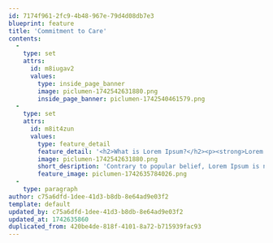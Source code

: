 ```yaml
---
id: 7174f961-2fc9-4b48-967e-79d4d08db7e3
blueprint: feature
title: 'Commitment to Care'
contents:
  -
    type: set
    attrs:
      id: m8iugav2
      values:
        type: inside_page_banner
        image: piclumen-1742542631880.png
        inside_page_banner: piclumen-1742540461579.png
  -
    type: set
    attrs:
      id: m8it4zun
      values:
        type: feature_detail
        feature_detail: '<h2>What is Lorem Ipsum?</h2><p><strong>Lorem Ipsum</strong> is simply dummy text of the printing and typesetting industry. Lorem Ipsum has been the industry&#039;s standard dummy text ever since the 1500s, when an unknown printer took a galley of type and scrambled it to make a type specimen book. It has survived not only five centuries, but also the leap into electronic typesetting, remaining essentially unchanged. It was popularised in the 1960s with the release of Letraset sheets containing Lorem Ipsum passages, and more recently with desktop publishing software like Aldus PageMaker including versions of Lorem Ipsum.</p><h2>Why do we use it?</h2><p>It is a long established fact that a reader will be distracted by the readable content of a page when looking at its layout. The point of using Lorem Ipsum is that it has a more-or-less normal distribution of letters, as opposed to using &#039;Content here, content here&#039;, making it look like readable English. Many desktop publishing packages and web page editors now use Lorem Ipsum as their default model text, and a search for &#039;lorem ipsum&#039; will uncover many web sites still in their infancy. Various versions have evolved over the years, sometimes by accident, sometimes on purpose (injected humour and the like).</p><ul><li><p>Lorem ipsum dolor sit amet, consectetur adipiscing elit.</p></li><li><p>Curabitur eu nisl vel risus sagittis accumsan.</p></li><li><p>Nullam blandit purus at volutpat varius.</p></li><li><p>Vivamus egestas ligula sit amet sem malesuada, id sollicitudin libero auctor.</p></li><li><p>Duis sit amet massa imperdiet, accumsan eros ac, eleifend enim.</p></li><li><p>Aenean mollis neque facilisis, tempor turpis vitae, interdum leo.<br></p></li></ul><h2>Where does it come from?</h2><p>Contrary to popular belief, Lorem Ipsum is not simply random text. It has roots in a piece of classical Latin literature from 45 BC, making it over 2000 years old. Richard McClintock, a Latin professor at Hampden-Sydney College in Virginia, looked up one of the more obscure Latin words, consectetur, from a Lorem Ipsum passage, and going through the cites of the word in classical literature, discovered the undoubtable source. Lorem Ipsum comes from sections 1.10.32 and 1.10.33 of &quot;de Finibus Bonorum et Malorum&quot; (The Extremes of Good and Evil) by Cicero, written in 45 BC. This book is a treatise on the theory of ethics, very popular during the Renaissance. The first line of Lorem Ipsum, &quot;Lorem ipsum dolor sit amet..&quot;, comes from a line in section 1.10.32.</p><p>The standard chunk of Lorem Ipsum used since the 1500s is reproduced below for those interested. Sections 1.10.32 and 1.10.33 from &quot;de Finibus Bonorum et Malorum&quot; by Cicero are also reproduced in their exact original form, accompanied by English versions from the 1914 translation by H. Rackham.</p><h2>Where can I get some?</h2><p>There are many variations of passages of Lorem Ipsum available, but the majority have suffered alteration in some form, by injected humour, or randomised words which don&#039;t look even slightly believable. If you are going to use a passage of Lorem Ipsum, you need to be sure there isn&#039;t anything embarrassing hidden in the middle of text. All the Lorem Ipsum generators on the Internet tend to repeat predefined chunks as necessary, making this the first true generator on the Internet. It uses a dictionary of over 200 Latin words, combined with a handful of model sentence structures, to generate Lorem Ipsum which looks reasonable. The generated Lorem Ipsum is therefore always free from repetition, injected humour, or non-characteristic words etc.</p>'
        image: piclumen-1742542631880.png
        short_desription: 'Contrary to popular belief, Lorem Ipsum is not simply random text. It has roots in a piece of classical Latin literature from 45 BC, making it over 2000 years old.'
        feature_image: piclumen-1742635784026.png
  -
    type: paragraph
author: c75a6dfd-1dee-41d3-b8db-8e64ad9e03f2
template: default
updated_by: c75a6dfd-1dee-41d3-b8db-8e64ad9e03f2
updated_at: 1742635860
duplicated_from: 420be4de-818f-4101-8a72-b715939fac93
---
```

